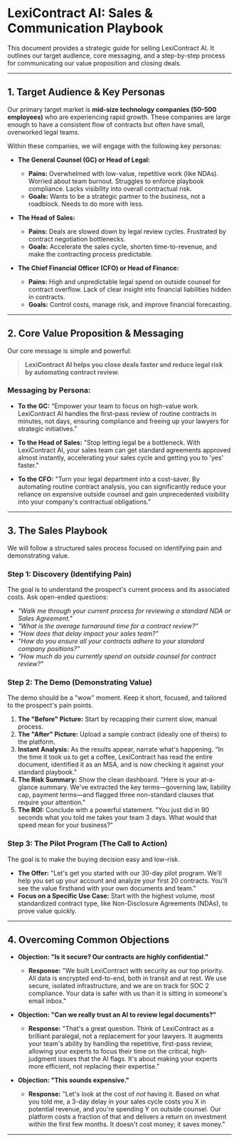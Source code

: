 # LexiContract AI: Sales & Communication Playbook

This document provides a strategic guide for selling LexiContract AI. It outlines our target audience, core messaging, and a step-by-step process for communicating our value proposition and closing deals.

---

## 1. Target Audience & Key Personas

Our primary target market is **mid-size technology companies (50-500 employees)** who are experiencing rapid growth. These companies are large enough to have a consistent flow of contracts but often have small, overworked legal teams.

Within these companies, we will engage with the following key personas:

*   **The General Counsel (GC) or Head of Legal:**
    *   **Pains:** Overwhelmed with low-value, repetitive work (like NDAs). Worried about team burnout. Struggles to enforce playbook compliance. Lacks visibility into overall contractual risk.
    *   **Goals:** Wants to be a strategic partner to the business, not a roadblock. Needs to do more with less.

*   **The Head of Sales:**
    *   **Pains:** Deals are slowed down by legal review cycles. Frustrated by contract negotiation bottlenecks.
    *   **Goals:** Accelerate the sales cycle, shorten time-to-revenue, and make the contracting process predictable.

*   **The Chief Financial Officer (CFO) or Head of Finance:**
    *   **Pains:** High and unpredictable legal spend on outside counsel for contract overflow. Lack of clear insight into financial liabilities hidden in contracts.
    *   **Goals:** Control costs, manage risk, and improve financial forecasting.

---

## 2. Core Value Proposition & Messaging

Our core message is simple and powerful:

> **LexiContract AI helps you close deals faster and reduce legal risk by automating contract review.**

### Messaging by Persona:

*   **To the GC:** "Empower your team to focus on high-value work. LexiContract AI handles the first-pass review of routine contracts in minutes, not days, ensuring compliance and freeing up your lawyers for strategic initiatives."

*   **To the Head of Sales:** "Stop letting legal be a bottleneck. With LexiContract AI, your sales team can get standard agreements approved almost instantly, accelerating your sales cycle and getting you to 'yes' faster."

*   **To the CFO:** "Turn your legal department into a cost-saver. By automating routine contract analysis, you can significantly reduce your reliance on expensive outside counsel and gain unprecedented visibility into your company's contractual obligations."

---

## 3. The Sales Playbook

We will follow a structured sales process focused on identifying pain and demonstrating value.

### Step 1: Discovery (Identifying Pain)

The goal is to understand the prospect's current process and its associated costs. Ask open-ended questions:

*   *"Walk me through your current process for reviewing a standard NDA or Sales Agreement."*
*   *"What is the average turnaround time for a contract review?"*
*   *"How does that delay impact your sales team?"*
*   *"How do you ensure all your contracts adhere to your standard company positions?"*
*   *"How much do you currently spend on outside counsel for contract review?"*

### Step 2: The Demo (Demonstrating Value)

The demo should be a "wow" moment. Keep it short, focused, and tailored to the prospect's pain points.

1.  **The "Before" Picture:** Start by recapping their current slow, manual process.
2.  **The "After" Picture:** Upload a sample contract (ideally one of theirs) to the platform.
3.  **Instant Analysis:** As the results appear, narrate what's happening. "In the time it took us to get a coffee, LexiContract has read the entire document, identified it as an MSA, and is now checking it against your standard playbook."
4.  **The Risk Summary:** Show the clean dashboard. "Here is your at-a-glance summary. We've extracted the key terms—governing law, liability cap, payment terms—and flagged three non-standard clauses that require your attention."
5.  **The ROI:** Conclude with a powerful statement. "You just did in 90 seconds what you told me takes your team 3 days. What would that speed mean for your business?"

### Step 3: The Pilot Program (The Call to Action)

The goal is to make the buying decision easy and low-risk.

*   **The Offer:** "Let's get you started with our 30-day pilot program. We'll help you set up your account and analyze your first 20 contracts. You'll see the value firsthand with your own documents and team."
*   **Focus on a Specific Use Case:** Start with the highest volume, most standardized contract type, like Non-Disclosure Agreements (NDAs), to prove value quickly.

---

## 4. Overcoming Common Objections

*   **Objection: "Is it secure? Our contracts are highly confidential."**
    *   **Response:** "We built LexiContract with security as our top priority. All data is encrypted end-to-end, both in transit and at rest. We use secure, isolated infrastructure, and we are on track for SOC 2 compliance. Your data is safer with us than it is sitting in someone's email inbox."

*   **Objection: "Can we really trust an AI to review legal documents?"**
    *   **Response:** "That's a great question. Think of LexiContract as a brilliant paralegal, not a replacement for your lawyers. It augments your team's ability by handling the repetitive, first-pass review, allowing your experts to focus their time on the critical, high-judgment issues that the AI flags. It's about making your experts more efficient, not replacing their expertise."

*   **Objection: "This sounds expensive."**
    *   **Response:** "Let's look at the cost of *not* having it. Based on what you told me, a 3-day delay in your sales cycle costs you X in potential revenue, and you're spending Y on outside counsel. Our platform costs a fraction of that and delivers a return on investment within the first few months. It doesn't cost money; it saves money."

---

<!--
[PROMPT_SUGGESTION]Create a detailed contract view page that shows the analysis summary and identified risks when a user clicks on a completed contract.[/PROMPT_SUGGESTION]
[PROMPT_SUGGESTION]Write end-to-end tests using a framework like Cypress or Playwright to simulate the full user journey.[/PROMPT_SUGGESTION]
->